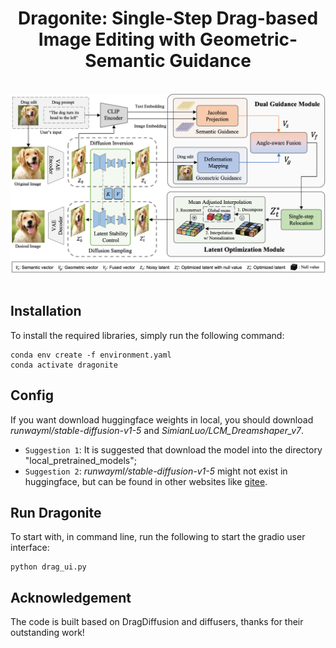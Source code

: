 <p align="center">
  <h1 align="center">Dragonite: Single-Step Drag-based Image Editing with Geometric-Semantic Guidance</h1>
  <br>
  <div align="center">
    <img src="./release-doc/asset/Arch.png", width="700">
  </div>
  <br>
</p>


## Installation

To install the required libraries, simply run the following command:
```
conda env create -f environment.yaml
conda activate dragonite
```

## Config
If you want download huggingface weights in local, you should download *runwayml/stable-diffusion-v1-5* and *SimianLuo/LCM_Dreamshaper_v7*.
- ```Suggestion 1```: It is suggested that download the model into the directory "local\_pretrained\_models";
- ```Suggestion 2```: *runwayml/stable-diffusion-v1-5* might not exist in huggingface, but can be found in other websites like [gitee](https://ai.gitee.com/hf-models/runwayml/stable-diffusion-v1-5/tree/main). 


## Run Dragonite
To start with, in command line, run the following to start the gradio user interface:
```
python drag_ui.py
```


## Acknowledgement
The code is built based on DragDiffusion and diffusers, thanks for their outstanding work!
